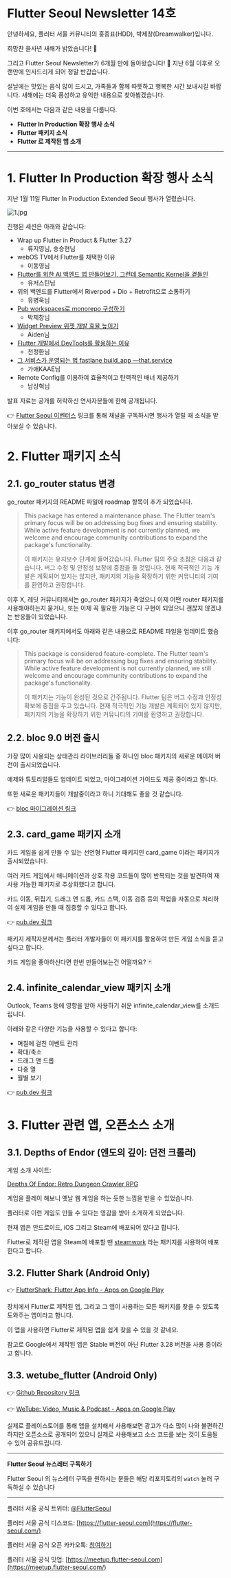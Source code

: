 # Flutter Seoul Newsletter 14호

안녕하세요, 플러터 서울 커뮤니티의 홍종표(HDD), 박제창(Dreamwalker)입니다.

희망찬 을사년 새해가 밝았습니다! 🐍

그리고 Flutter Seoul Newsletter가 6개월 만에 돌아왔습니다! 🎉 지난 6월 이후로 오랜만에 인사드리게 되어 정말 반갑습니다.

설날에는 맛있는 음식 많이 드시고, 가족들과 함께 따뜻하고 행복한 시간 보내시길 바랍니다. 새해에는 더욱 풍성하고 유익한 내용으로 찾아뵙겠습니다.

이번 호에서는 다음과 같은 내용을 다룹니다.

- **Flutter In Production 확장 행사 소식**
- **Flutter 패키지 소식**
- **Flutter 로 제작된 앱 소개**

---

# **1. Flutter In Production 확장 행사 소식**

지난 1월 11일 Flutter In Production Extended Seoul 행사가 열렸습니다.

![1.jpg](../assets/newsletter_014th/1.jpg)

진행된 세션은 아래와 같습니다:

- Wrap up Flutter in Product & Flutter 3.27
    - 류지영님, 송승현님
- webOS TV에서 Flutter를 채택한 이유
    - 이동영님
- [Flutter를 위한 AI 백엔드 앱 만들어보기, 그런데 Semantic Kernel을 곁들인](https://1drv.ms/b/c/41b917f1613487b5/ETYTKpNp3dlPsxp-NEUQFOoBTWmuv1BBiGuegRYMVWmOLw?e=0xpSGg)
    - 유저스틴님
- 위의 백엔드를 Flutter에서 Riverpod + Dio + Retrofit으로 소통하기
    - 유병욱님
- [Pub workspaces로 monorepo 구성하기](https://speakerdeck.com/itsmedreamwalker/pub-workspacesro-monorepo-guseonghagi-at-2025-flutter-in-production-bagjecang)
    - 박제창님
- [Widget Preview 위젯 개발 효율 높이기](https://docs.google.com/presentation/d/12_CThrF4fExoJuh8vNCIu-PgvGi0i0lCRYhKCw1RRjg/edit?usp=sharing)
    - Aiden님
- [Flutter 개발에서 DevTools를 활용하는 이유](https://docs.google.com/presentation/d/1-jVXMkavzCOveL2y-NfNZ36xd9rtFvaT9iFmr9M1MPw/edit?usp=sharing)
    - 천정환님
- [그 서비스가 운영되는 법 fastlane build_app —that.service](https://docs.google.com/presentation/d/1b8RObBDYinI7ulp-mSLaQLaIZqk124f6/edit?usp=sharing&ouid=104901353287534490040&rtpof=true&sd=true)
    - 가애KAAE님
- Remote Config를 이용하여 효율적이고 탄력적인 배너 제공하기
    - 남상혁님

발표 자료는 공개를 허락하신 연사자분들에 한해 공개됩니다.

👉 [Flutter Seoul 이벤터스](https://event-us.kr/flutterseoul/event) 링크를 통해 채널을 구독하시면 행사가 열릴 때 소식을 받아보실 수 있습니다.

# **2. Flutter 패키지 소식**

## **2.1. go_router status 변경**

go_router 패키지의 README 파일에 roadmap 항목이 추가 되었습니다.

> This package has entered a maintenance phase.  The Flutter team's primary focus will be on
addressing bug fixes and ensuring stability.  While active feature development is not currently
planned, we welcome and encourage community contributions to expand the package's functionality.
> 
> 
> 이 패키지는 유지보수 단계에 들어갔습니다.  Flutter 팀의 주요 초점은 다음과 같습니다.
> 버그 수정 및 안정성 보장에 중점을 둘 것입니다.  현재 적극적인 기능 개발은
> 계획되어 있지는 않지만, 패키지의 기능을 확장하기 위한 커뮤니티의 기여를 환영하고 권장합니다.
> 

이후 X, 레딧 커뮤니티에서는 go_router 패키지가 죽었으니 이제 어떤 router 패키지를 사용해야하는지 묻거나, 또는 이제 꼭 필요한 기능은 다 구현이 되었으니 괜찮지 않겠냐는 반응들이 있었습니다.

이후 go_router 패키지에서도 아래와 같은 내용으로 README 파일을 업데이트 했습니다:

> This package is considered feature-complete. The Flutter team's primary focus will be on addressing bug fixes and ensuring stability. While active feature development is not currently planned, we still welcome and encourage community contributions to expand the package's functionality.
>
> 이 패키지는 기능이 완성된 것으로 간주됩니다. Flutter 팀은 버그 수정과 안정성 확보에 중점을 두고 있습니다. 현재 적극적인 기능 개발은 계획되어 있지 않지만, 패키지의 기능을 확장하기 위한 커뮤니티의 기여를 환영하고 권장합니다.
> 

## **2.2. bloc 9.0 버전 출시**

가장 많이 사용되는 상태관리 라이브러리들 중 하나인 bloc 패키지의 새로운 메이저 버전이 출시되었습니다.

예제와 튜토리얼들도 업데이트 되었고, 마이그레이션 가이드도 제공 중이라고 합니다.

또한 새로운 패키지들이 개발중이라고 하니 기대해도 좋을 것 같습니다.

👉 [bloc 마이그레이션 링크](https://bloclibrary.dev/migration/)

## **2.3. card_game 패키지 소개**

카드 게임을 쉽게 만들 수 있는 선언형 Flutter 패키지인 card_game 이라는 패키지가 출시되었습니다.

여러 카드 게임에서 애니메이션과 상호 작용 코드들이 많이 반복되는 것을 발견하여 재사용 가능한 패키지로 추상화했다고 합니다.

카드 이동, 뒤집기, 드래그 앤 드롭, 카드 스택, 이동 검증 등의 작업을 자동으로 처리하여 실제 게임을 만들 때 집중할 수 있다고 합니다.

👉 [pub.dev 링크](https://pub.dev/packages/card_game)

패키지 제작자분께서는 플러터 개발자들이 이 패키지를 활용하여 만든 게임 소식을 듣고 싶다고 합니다.

카드 게임을 좋아하신다면 한번 만들어보는건 어떨까요? 🃏

## 2.4. **infinite_calendar_view 패키지 소개**

Outlook, Teams 등에 영향을 받아 사용하기 쉬운 infinite_calendar_view를 소개드립니다.

아래와 같은 다양한 기능을 사용할 수 있다고 합니다:

- 며칠에 걸친 이벤트 관리
- 확대/축소
- 드래그 앤 드롭
- 다중 열
- 월별 보기

👉 [pub.dev 링크](https://pub.dev/packages/infinite_calendar_view)

# **3. Flutter 관련 앱, 오픈소스 소개**

## **3.1. Depths of Endor (엔도의 깊이: 던전 크롤러)**

게임 소개 사이트:

[Depths Of Endor: Retro Dungeon Crawler RPG](https://depthsofendor.com/)

게임을 플레이 해보니 옛날 웹 게임을 하는 듯한 느낌을 받을 수 있었습니다.

플러터로 이런 게임도 만들 수 있다는 영감을 받아 소개하게 되었습니다.

현재 앱은 안드로이드, iOS 그리고 Steam에 배포되어 있다고 합니다.

Flutter로 제작된 앱을 Steam에 배포할 땐 [steamwork](https://pub.dev/packages/steamworks) 라는 패키지를 사용하여 배포한다고 합니다.

## **3.2. Flutter Shark (Android Only)**

👉 [FlutterShark: Flutter App Info - Apps on Google Play](https://play.google.com/store/apps/details?id=com.fluttershark.fluttersharkapp)

장치에서 Flutter로 제작된 앱, 그리고 그 앱이 사용하는 모든 패키지를 찾을 수 있도록 도와주는 앱이라고 합니다.

이 앱을 사용하면 Flutter로 제작된 앱을 쉽게 찾을 수 있을 것 같네요.

참고로 Google에서 제작된 앱은 Stable 버전이 아닌 Flutter 3.28 버전을 사용 중이라고 합니다.

## **3.3. wetube_flutter (Android Only)**

👉 [Github Repository 링크](https://github.com/Purehi/wetube_flutter)

👉 [WeTube: Video, Music & Podcast - Apps on Google Play](https://play.google.com/store/apps/details?id=free.mor.mordo.do&q=youtube,video,music,podcast,drama&pli=1)


실제로 플레이스토어를 통해 앱을 설치해서 사용해보면 광고가 다소 많이 나와 불편하긴 하지만 오픈소스로 공개되어 있으니 실제로 사용해보고 소스 코드를 보는 것이 도움될 수 있어 공유드립니다.

---

**Flutter Seoul 뉴스레터 구독하기**

Flutter Seoul 의 뉴스레터 구독을 원하시는 분들은 해당 리포지토리의 `watch` 눌러 구독하실 수 있습니다

---

플러터 서울 공식 트위터: [@FlutterSeoul](https://twitter.com/flutterseoul?s=21&t=1lvvhkp7LX_b-JT8sVoYCA)

플러터 서울 공식 디스코드: [https://flutter-seoul.com](https://flutter-seoul.com/)

플러터 서울 공식 오픈 카카오톡: [참여하기](https://open.kakao.com/o/gdL2Gj1e)

플러터 서울 공식 밋업: [https://meetup.flutter-seoul.com](https://meetup.flutter-seoul.com/)